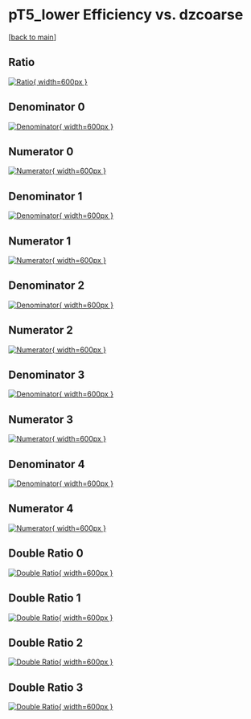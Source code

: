 # pT5_lower Efficiency vs. dzcoarse

[[back to main](./)]



## Ratio

[![Ratio](../mtv/var/pT5_lower_loweta_321_-1_eff_dzcoarse.png){ width=600px }](../mtv/var/pT5_lower_loweta_321_-1_eff_dzcoarse.pdf)

## Denominator 0

[![Denominator](../mtv/den/pT5_lower_loweta_321_-1_eff_dzcoarse_den0.png){ width=600px }](../mtv/den/pT5_lower_loweta_321_-1_eff_dzcoarse_den0.pdf)

## Numerator 0

[![Numerator](../mtv/num/pT5_lower_loweta_321_-1_eff_dzcoarse_num0.png){ width=600px }](../mtv/num/pT5_lower_loweta_321_-1_eff_dzcoarse_num0.pdf)

## Denominator 1

[![Denominator](../mtv/den/pT5_lower_loweta_321_-1_eff_dzcoarse_den1.png){ width=600px }](../mtv/den/pT5_lower_loweta_321_-1_eff_dzcoarse_den1.pdf)

## Numerator 1

[![Numerator](../mtv/num/pT5_lower_loweta_321_-1_eff_dzcoarse_num1.png){ width=600px }](../mtv/num/pT5_lower_loweta_321_-1_eff_dzcoarse_num1.pdf)

## Denominator 2

[![Denominator](../mtv/den/pT5_lower_loweta_321_-1_eff_dzcoarse_den2.png){ width=600px }](../mtv/den/pT5_lower_loweta_321_-1_eff_dzcoarse_den2.pdf)

## Numerator 2

[![Numerator](../mtv/num/pT5_lower_loweta_321_-1_eff_dzcoarse_num2.png){ width=600px }](../mtv/num/pT5_lower_loweta_321_-1_eff_dzcoarse_num2.pdf)

## Denominator 3

[![Denominator](../mtv/den/pT5_lower_loweta_321_-1_eff_dzcoarse_den3.png){ width=600px }](../mtv/den/pT5_lower_loweta_321_-1_eff_dzcoarse_den3.pdf)

## Numerator 3

[![Numerator](../mtv/num/pT5_lower_loweta_321_-1_eff_dzcoarse_num3.png){ width=600px }](../mtv/num/pT5_lower_loweta_321_-1_eff_dzcoarse_num3.pdf)

## Denominator 4

[![Denominator](../mtv/den/pT5_lower_loweta_321_-1_eff_dzcoarse_den4.png){ width=600px }](../mtv/den/pT5_lower_loweta_321_-1_eff_dzcoarse_den4.pdf)

## Numerator 4

[![Numerator](../mtv/num/pT5_lower_loweta_321_-1_eff_dzcoarse_num4.png){ width=600px }](../mtv/num/pT5_lower_loweta_321_-1_eff_dzcoarse_num4.pdf)

## Double Ratio 0

[![Double Ratio](../mtv/ratio/pT5_lower_loweta_321_-1_eff_dzcoarse_ratio0.png){ width=600px }](../mtv/ratio/pT5_lower_loweta_321_-1_eff_dzcoarse_ratio0.pdf)

## Double Ratio 1

[![Double Ratio](../mtv/ratio/pT5_lower_loweta_321_-1_eff_dzcoarse_ratio1.png){ width=600px }](../mtv/ratio/pT5_lower_loweta_321_-1_eff_dzcoarse_ratio1.pdf)

## Double Ratio 2

[![Double Ratio](../mtv/ratio/pT5_lower_loweta_321_-1_eff_dzcoarse_ratio2.png){ width=600px }](../mtv/ratio/pT5_lower_loweta_321_-1_eff_dzcoarse_ratio2.pdf)

## Double Ratio 3

[![Double Ratio](../mtv/ratio/pT5_lower_loweta_321_-1_eff_dzcoarse_ratio3.png){ width=600px }](../mtv/ratio/pT5_lower_loweta_321_-1_eff_dzcoarse_ratio3.pdf)

